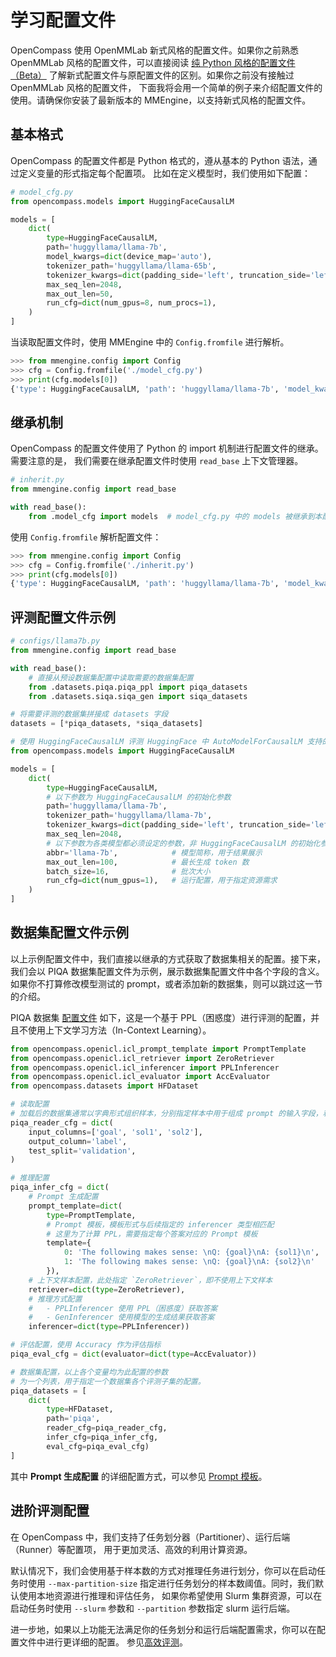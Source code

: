 # 学习配置文件

OpenCompass 使用 OpenMMLab 新式风格的配置文件。如果你之前熟悉 OpenMMLab 风格的配置文件，可以直接阅读
[纯 Python 风格的配置文件（Beta）](https://mmengine.readthedocs.io/zh_CN/latest/advanced_tutorials/config.html#python-beta)
了解新式配置文件与原配置文件的区别。如果你之前没有接触过 OpenMMLab 风格的配置文件，
下面我将会用一个简单的例子来介绍配置文件的使用。请确保你安装了最新版本的 MMEngine，以支持新式风格的配置文件。

## 基本格式

OpenCompass 的配置文件都是 Python 格式的，遵从基本的 Python 语法，通过定义变量的形式指定每个配置项。
比如在定义模型时，我们使用如下配置：

```python
# model_cfg.py
from opencompass.models import HuggingFaceCausalLM

models = [
    dict(
        type=HuggingFaceCausalLM,
        path='huggyllama/llama-7b',
        model_kwargs=dict(device_map='auto'),
        tokenizer_path='huggyllama/llama-65b',
        tokenizer_kwargs=dict(padding_side='left', truncation_side='left'),
        max_seq_len=2048,
        max_out_len=50,
        run_cfg=dict(num_gpus=8, num_procs=1),
    )
]
```

当读取配置文件时，使用 MMEngine 中的 `Config.fromfile` 进行解析。

```python
>>> from mmengine.config import Config
>>> cfg = Config.fromfile('./model_cfg.py')
>>> print(cfg.models[0])
{'type': HuggingFaceCausalLM, 'path': 'huggyllama/llama-7b', 'model_kwargs': {'device_map': 'auto'}, ...}
```

## 继承机制

OpenCompass 的配置文件使用了 Python 的 import 机制进行配置文件的继承。需要注意的是，
我们需要在继承配置文件时使用 `read_base` 上下文管理器。

```python
# inherit.py
from mmengine.config import read_base

with read_base():
    from .model_cfg import models  # model_cfg.py 中的 models 被继承到本配置文件
```

使用 `Config.fromfile` 解析配置文件：

```python
>>> from mmengine.config import Config
>>> cfg = Config.fromfile('./inherit.py')
>>> print(cfg.models[0])
{'type': HuggingFaceCausalLM, 'path': 'huggyllama/llama-7b', 'model_kwargs': {'device_map': 'auto'}, ...}
```

## 评测配置文件示例

```python
# configs/llama7b.py
from mmengine.config import read_base

with read_base():
    # 直接从预设数据集配置中读取需要的数据集配置
    from .datasets.piqa.piqa_ppl import piqa_datasets
    from .datasets.siqa.siqa_gen import siqa_datasets

# 将需要评测的数据集拼接成 datasets 字段
datasets = [*piqa_datasets, *siqa_datasets]

# 使用 HuggingFaceCausalLM 评测 HuggingFace 中 AutoModelForCausalLM 支持的模型
from opencompass.models import HuggingFaceCausalLM

models = [
    dict(
        type=HuggingFaceCausalLM,
        # 以下参数为 HuggingFaceCausalLM 的初始化参数
        path='huggyllama/llama-7b',
        tokenizer_path='huggyllama/llama-7b',
        tokenizer_kwargs=dict(padding_side='left', truncation_side='left'),
        max_seq_len=2048,
        # 以下参数为各类模型都必须设定的参数，非 HuggingFaceCausalLM 的初始化参数
        abbr='llama-7b',            # 模型简称，用于结果展示
        max_out_len=100,            # 最长生成 token 数
        batch_size=16,              # 批次大小
        run_cfg=dict(num_gpus=1),   # 运行配置，用于指定资源需求
    )
]
```

## 数据集配置文件示例

以上示例配置文件中，我们直接以继承的方式获取了数据集相关的配置。接下来，
我们会以 PIQA 数据集配置文件为示例，展示数据集配置文件中各个字段的含义。
如果你不打算修改模型测试的 prompt，或者添加新的数据集，则可以跳过这一节的介绍。

PIQA 数据集 [配置文件](https://github.com/InternLM/opencompass/blob/main/configs/datasets/piqa/piqa_ppl_1cf9f0.py)
如下，这是一个基于 PPL（困惑度）进行评测的配置，并且不使用上下文学习方法（In-Context Learning）。

```python
from opencompass.openicl.icl_prompt_template import PromptTemplate
from opencompass.openicl.icl_retriever import ZeroRetriever
from opencompass.openicl.icl_inferencer import PPLInferencer
from opencompass.openicl.icl_evaluator import AccEvaluator
from opencompass.datasets import HFDataset

# 读取配置
# 加载后的数据集通常以字典形式组织样本，分别指定样本中用于组成 prompt 的输入字段，和作为答案的输出字段
piqa_reader_cfg = dict(
    input_columns=['goal', 'sol1', 'sol2'],
    output_column='label',
    test_split='validation',
)

# 推理配置
piqa_infer_cfg = dict(
    # Prompt 生成配置
    prompt_template=dict(
        type=PromptTemplate,
        # Prompt 模板，模板形式与后续指定的 inferencer 类型相匹配
        # 这里为了计算 PPL，需要指定每个答案对应的 Prompt 模板
        template={
            0: 'The following makes sense: \nQ: {goal}\nA: {sol1}\n',
            1: 'The following makes sense: \nQ: {goal}\nA: {sol2}\n'
        }),
    # 上下文样本配置，此处指定 `ZeroRetriever`，即不使用上下文样本
    retriever=dict(type=ZeroRetriever),
    # 推理方式配置
    #   - PPLInferencer 使用 PPL（困惑度）获取答案
    #   - GenInferencer 使用模型的生成结果获取答案
    inferencer=dict(type=PPLInferencer))

# 评估配置，使用 Accuracy 作为评估指标
piqa_eval_cfg = dict(evaluator=dict(type=AccEvaluator))

# 数据集配置，以上各个变量均为此配置的参数
# 为一个列表，用于指定一个数据集各个评测子集的配置。
piqa_datasets = [
    dict(
        type=HFDataset,
        path='piqa',
        reader_cfg=piqa_reader_cfg,
        infer_cfg=piqa_infer_cfg,
        eval_cfg=piqa_eval_cfg)
]
```

其中 **Prompt 生成配置** 的详细配置方式，可以参见 [Prompt 模板](../prompt/prompt_template.md)。

## 进阶评测配置

在 OpenCompass 中，我们支持了任务划分器（Partitioner）、运行后端（Runner）等配置项，
用于更加灵活、高效的利用计算资源。

默认情况下，我们会使用基于样本数的方式对推理任务进行划分，你可以在启动任务时使用
`--max-partition-size` 指定进行任务划分的样本数阈值。同时，我们默认使用本地资源进行推理和评估任务，
如果你希望使用 Slurm 集群资源，可以在启动任务时使用 `--slurm` 参数和 `--partition` 参数指定 slurm 运行后端。

进一步地，如果以上功能无法满足你的任务划分和运行后端配置需求，你可以在配置文件中进行更详细的配置。
参见[高效评测](./evaluation.md)。
